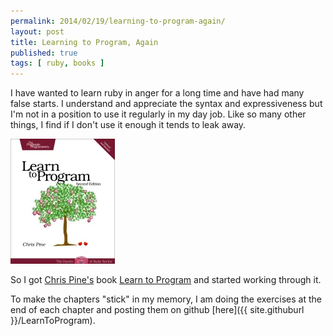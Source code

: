 ```yaml
---
permalink: 2014/02/19/learning-to-program-again/
layout: post
title: Learning to Program, Again
published: true
tags: [ ruby, books ]
---
```


I have wanted to learn ruby in anger for a long time and have had many false starts. 
I understand and appreciate the syntax and expressiveness but I'm not in a 
position to use it regularly in my day job. Like so many other things, I 
find if I don't use it enough it tends to leak away. 

![cover](/img/posts/learning-to-program-again/learn-to-program-cover.webp)

So I got [Chris Pine's](https://pine.fm/) book 
[Learn to Program](http://www.pragprog.com/titles/ltp2/learn-to-program-2nd-edition) 
and started working through it.

To make the chapters "stick" in my memory, I am doing the exercises at the end
of each chapter and posting them on github [here]({{ site.githuburl }}/LearnToProgram).
